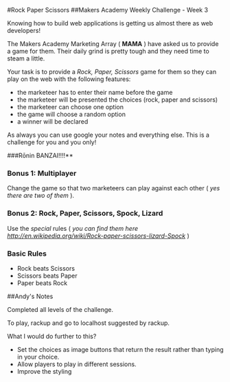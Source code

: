 #Rock Paper Scissors
##Makers Academy Weekly Challenge - Week 3

Knowing how to build web applications is getting us almost there as web developers!

The Makers Academy Marketing Array ( **MAMA** ) have asked us to provide a game for them. Their daily grind is pretty tough and they need time to steam a little.

Your task is to provide a _Rock, Paper, Scissors_ game for them so they can play on the web with the following features:

- the marketeer has to enter their name before the game
- the marketeer will be presented the choices (rock, paper and scissors)
- the marketeer can choose one option
- the game will choose a random option
- a winner will be declared

As always you can use google your notes and everything else. This is a challenge for you and you only!

###Rōnin BANZAI!!!!**

### Bonus 1: Multiplayer

Change the game so that two marketeers can play against each other ( _yes there are two of them_ ).

### Bonus 2: Rock, Paper, Scissors, Spock, Lizard

Use the _special_ rules ( _you can find them here http://en.wikipedia.org/wiki/Rock-paper-scissors-lizard-Spock_ )

### Basic Rules

- Rock beats Scissors
- Scissors beats Paper
- Paper beats Rock

##Andy's Notes

Completed all levels of the challenge.

To play, rackup and go to localhost suggested by rackup.

What I would do further to this?
- Set the choices as image buttons that return the result rather than typing in your choice.
- Allow players to play in different sessions.
- Improve the styling
